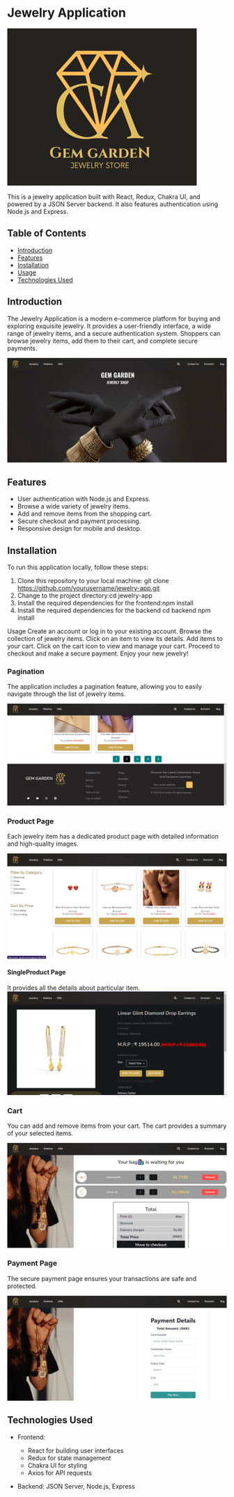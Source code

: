 # Jewelry Application

![Project Logo](gem_garden/src/Assets/GemGardenLogo3.png)

This is a jewelry application built with React, Redux, Chakra UI, and powered by a JSON Server backend. It also features authentication using Node.js and Express.

## Table of Contents

- [Introduction](#introduction)
- [Features](#features)
- [Installation](#installation)
- [Usage](#usage)
- [Technologies Used](#technologies-used)


## Introduction

The Jewelry Application is a modern e-commerce platform for buying and exploring exquisite jewelry. It provides a user-friendly interface, a wide range of jewelry items, and a secure authentication system. Shoppers can browse jewelry items, add them to their cart, and complete secure payments.

![Landing Page](gem_garden/src/Assets/Readme/Landing_Page.png)

## Features

- User authentication with Node.js and Express.
- Browse a wide variety of jewelry items.
- Add and remove items from the shopping cart.
- Secure checkout and payment processing.
- Responsive design for mobile and desktop.

## Installation

To run this application locally, follow these steps:

1. Clone this repository to your local machine:
   git clone https://github.com/yourusername/jewelry-app.git
2. Change to the project directory:cd jewelry-app
3. Install the required dependencies for the frontend:npm install
4. Install the required dependencies for the backend
   cd backend
   npm install


Usage
Create an account or log in to your existing account.
Browse the collection of jewelry items.
Click on an item to view its details.
Add items to your cart.
Click on the cart icon to view and manage your cart.
Proceed to checkout and make a secure payment.
Enjoy your new jewelry!


### Pagination

The application includes a pagination feature, allowing you to easily navigate through the list of jewelry items.

![Pagination](gem_garden/src/Assets/Readme/pagination.png)

### Product Page

Each jewelry item has a dedicated product page with detailed information and high-quality images.

![Product Page](gem_garden/src/Assets/Readme/products.png)

#### SingleProduct Page 
It provides all the details about particular item.
![SingleProductPage](gem_garden/src/Assets/Readme/singleproduct.png)

### Cart

You can add and remove items from your cart. The cart provides a summary of your selected items.

![Cart](gem_garden/src/Assets/Readme/cart.png)

### Payment Page

The secure payment page ensures your transactions are safe and protected.

![Payment Page](gem_garden/src/Assets/Readme/payment.png)

## Technologies Used

- Frontend: 
  - React for building user interfaces
  - Redux for state management
  - Chakra UI for styling
  - Axios for API requests


- Backend: JSON Server, Node.js, Express




